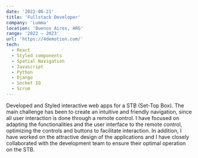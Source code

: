 ```yaml
---
date: '2022-06-21'
title: 'Fullstack Developer'
company: 'Lumma'
location: 'Buenos Aires, ARG'
range: '2022 — 2023'
url: 'https://4demotion.com/'
tech:
  - React
  - Styled components
  - Spatial Navigation
  - Javascript
  - Python
  - Django
  - Socket IO
  - Scrum
---
```


Developed and Styled interactive web apps for a STB (Set-Top Box). The main challenge has been to create an intuitive and friendly navigation, since all user interaction is done through a remote control. I have focused on adapting the functionalities and the user interface to the remote control, optimizing the controls and buttons to facilitate interaction. In addition, I have worked on the attractive design of the applications and I have closely collaborated with the development team to ensure their optimal operation on the STB.